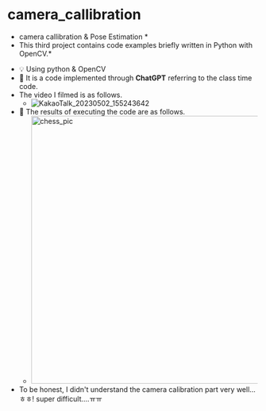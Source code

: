 # camera_callibration
* camera callibration &amp; Pose Estimation *
* This third project contains code examples briefly written in Python with OpenCV.*

- 💡 Using python & OpenCV
- 🎡 It is a code implemented through **ChatGPT** referring to the class time code.  
- The video I filmed is as follows.
  - ![KakaoTalk_20230502_155243642](https://user-images.githubusercontent.com/90232567/235599504-e81519be-26bd-4c76-8e48-390f772c0351.jpg)
- 🚀 The results of executing the code are as follows.
  - <img width="539" alt="chess_pic" src="https://user-images.githubusercontent.com/90232567/235597648-528b005b-6b26-49c0-90d3-ae3811b733a9.png">
- To be honest, I didn't understand the camera calibration part very well...ㅎㅎ! super difficult....ㅠㅠ
